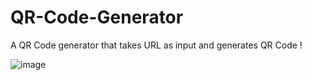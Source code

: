 # QR-Code-Generator
A QR Code generator that takes URL as input and generates QR Code ! 


![image](https://github.com/Mittu0809/QR-Code-Generator/assets/83913522/0ceabf0e-6a83-4b52-a7b6-071fc0ffd138)


